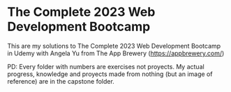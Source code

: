 # The Complete 2023 Web Development Bootcamp
This are my solutions to The Complete 2023 Web Development Bootcamp in Udemy with Angela Yu from The App Brewery (https://appbrewery.com/) 

PD: Every folder with numbers are exercises not proyects. My actual progress, knowledge and proyects made from nothing (but an image of reference) are in the capstone folder.
